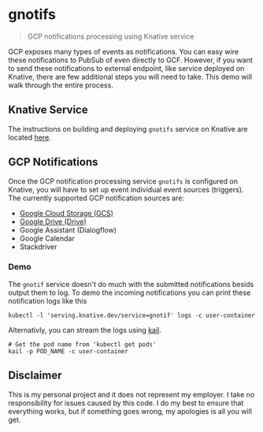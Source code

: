 # gnotifs

> GCP notifications processing using Knative service

GCP exposes many types of events as notifications. You can easy wire these notifications to PubSub of even directly to GCF. However, if you want to send these notifications to external endpoint, like service deployed on Knative, there are few additional steps you will need to take. This demo will walk through the entire process.

## Knative Service

The instructions on building and deploying `gnotifs` service on Knative are located [here](cmd/service/README.md).

## GCP Notifications

Once the GCP notification processing service `gnotifs` is configured on Knative, you will have to set up event individual event sources (triggers). The currently supported GCP notification sources are:

* [Google Cloud Storage (GCS)](pkg/gcs/README.md)
* [Google Drive (Drive)](pkg/drive/README.md)
* Google Assistant (Dialogflow)
* Google Calendar
* Stackdriver 

### Demo

The `gnotif` service doesn't do much with the submitted notifications besids output them to log. To demo the incoming notifications you can print these notification logs like this

```shell
kubectl -l 'serving.knative.dev/service=gnotif' logs -c user-container
```

Alternativly, you can stream the logs using [kail](https://github.com/boz/kail). 

```shell
# Get the pod name from 'kubectl get pods'
kail -p POD_NAME -c user-container 
```

## Disclaimer

This is my personal project and it does not represent my employer. I take no responsibility for issues caused by this code. I do my best to ensure that everything works, but if something goes wrong, my apologies is all you will get.


